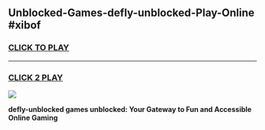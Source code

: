 
## Unblocked-Games-defly-unblocked-Play-Online #xibof
<h3>
<a href="https://news.freeplayer.one?title=defly-unblocked&ref=3">CLICK TO PLAY</a></h3>
<hr>

<h3>
<a href="https://news.freeplayer.one?title=defly-unblocked&ref=3">CLICK 2 PLAY</a>
  
</h3>

<a href="https://news.freeplayer.one?title=defly-unblocked&ref=3"><img src="https://clearcache.store/games.png"></a>


**defly-unblocked games unblocked: Your Gateway to Fun and Accessible Online Gaming**
